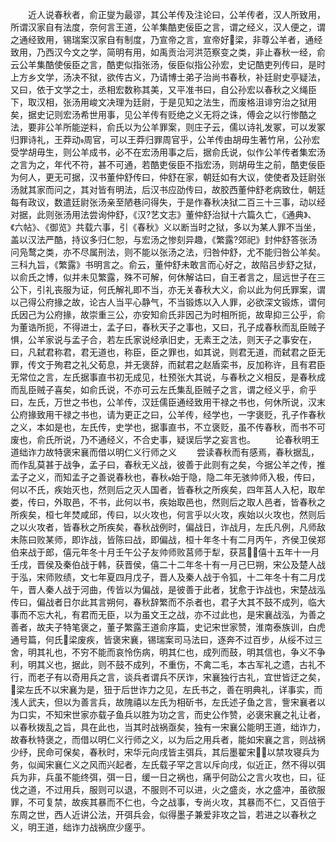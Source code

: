<!-- { "loadSidebar": true } -->
　　近人说春秋者，俞正燮为最谬，其公羊传及注论曰，公羊传者，汉人所致用，所谓汉家自有法度，奈何言王道，公羊集酷吏佞臣之言，谓之经义，汉人便之，谓之通经致用，锡瑞案汉家自有制度，乃宣帝之言，宣帝好梁，非尊公羊者，通经致用，乃西汉今文之学，简明有用，如禹贡治河洪范察变之类，非止春秋一经，俞云公羊集酷使佞臣之言，酷吏似指张汤，佞臣似指公孙宏，史记酷吏列传曰，是时上方乡文学，汤决不狱，欲传古义，乃请博士弟子治尚书春秋，补廷尉史亭疑法，又曰，依于文学之士，丞相宏数称其美，又平准书曰，自公孙宏以春秋之义绳臣下，取汉相，张汤用峻文决理为廷尉，于是见知之法生，而废格沮诽穷治之狱用矣，据史记则宏汤希世用事，见公羊传有贬绝之义无将之诛，傅会之以行惨酷之法，要非公羊所能逆料，俞氏以为公羊罪案，则庄子云，儒以诗礼发冢，可以发冢归罪诗礼，王莽动周官，可以王莽归罪周官乎，公羊传由胡毋生著竹帛，公孙宏受学胡毋生，则公羊成书，必不在宏汤用事之后，据俞氏说，似作公羊传者集宏汤之言为之，年代不符，甚不可通，若酷吏佞臣不指宏汤，则胡毋生之前，酷吏佞臣为何人，更无可据，汉书董仲舒传曰，仲舒在家，朝廷如有大议，使使者及廷尉张汤就其家而问之，其对皆有明法，后汉书应劭传曰，故胶西董仲舒老病致仕，朝廷每有政议，数遣廷尉张汤亲至陋巷问得失，于是作春秋决狱二百三十三事，动以经对据，此则张汤用法尝询仲舒，《汉?艺文志》董仲舒治狱十六篇久亡，《通典》、《六帖》、《御览》共载六事，引《春秋》义以断当时之狱，多以为某人罪不当坐，盖以汉法严酷，持议多归仁恕，与宏汤之惨刻异趣，《繁露?郊祀》封仲舒答张汤问凫鹜之类，亦不尽属刑法，则不能以张汤之法，归咎仲舒，尤不能归咎公羊矣。三科九旨，《繁露》书明言之。俞云，董仲舒未敢言而心好之，故陷吕步舒之狱，以俞氏之博，似并未见繁露，殊不可解，何休解诂曰，自王者言之，屈远世子在三公下，引礼丧服为证，何氏解礼即不当，亦无关春秋大义，俞以此为何氏罪案，谓以己得公府掾之故，论古人当平心静气，不当锻炼以入人罪，必欲深文锻炼，谓何氏因己为公府掾，故崇重三公，亦安知俞氏非因己为时相所扼，故卑抑三公乎，俞为董诰所扼，不得进士，孟子曰，春秋天子之事也，又曰，孔子成春秋而乱臣贼子惧，公羊家说与孟子合，若左氏家说经承旧史，无素王之法，则天子之事安在，曰，凡弑君称君，君无道也，称臣，臣之罪也，如其说，则君无道，而弑君之臣无罪，传文于殉君之礼父荀息，并无褒辞，而弑君之赵盾栾书，反加称许，且有君臣无常位之言，左氏据事直书初无成见，杜预张大其说，与春秋之义相反，是春秋成而乱臣贼子喜矣，如俞氏说，不亦可云左氏集乱臣贼子之言，谓之经义乎，俞乎曰，左氏，万世之书也，公羊传，汉廷儒臣通经致用干禄之书也，何休所说，汉末公府掾致用干禄之书也，请为更正之曰，公羊传，经学也，一字褒贬，孔子作春秋之义，本如是也，左氏传，史学也，据事直书，不立褒贬，虽不传春秋，而书不可废也，俞氏所说，乃不通经义，不合史事，疑误后学之妄言也。
　　论春秋明王道绌诈力故特褒宋襄而借以明仁义行师之义
　　尝读春秋而有感焉，春秋据乱，而作乱莫甚于战争，孟子曰，春秋无义战，彼善于此则有之矣，今据公羊之传，推孟子之义，而知孟子之善说春秋也，春秋始于隐，隐二年无骇帅师入极，传曰，何以不氏，疾始灭也，然则后之灭人国者，皆春秋之所疾矣，四年莒人入杞，取牟娄，传曰，外取邑，不书，此何以书，疾始取邑也，然则后之取人邑者，皆春秋之所疾矣，桓七年焚咸邱，传曰，以火攻也，何言乎以火攻，疾始以火攻也，然则后之以火攻者，皆春秋之所疾矣，春秋战例时，偏战日，诈战月，左氏凡例，凡师敌未陈曰败某师，即诈战，皆陈曰战，即偏战，桓十年冬十有二月丙午，齐侯卫侯郑伯来战于郎，僖元年冬十月壬午公子友帅师败莒师于犁，获莒，僖十五年十一月壬戌，晋侯及秦伯战于韩，获晋侯，僖二十二年冬十有一月己巳朔，宋公及楚人战于泓，宋师败绩，文七年夏四月戊子，晋人及秦人战于令狐，十二年冬十有二月戊午，晋人秦人战于河曲，传皆以为偏战，是彼善于此者，犹愈于诈战也，宋楚战泓传曰，偏战者日尔此其言朔何，春秋辞繁而不杀者也，君子大其不鼓不成列，临大事而不忘大礼，有君而无臣，以为虽文王之战，亦不过此也，是宋襄战泓，为善之善者，故夫子特笔褒之，董子繁露王道俞序篇，史记宋世家赞，淮南泰族训，白虎通号篇，何氏梁废疾，皆褒宋襄，锡瑞案司马法曰，逐奔不过百步，从绥不过三舍，明其礼也，不穷不能而哀怜伤病，明其仁也，成列而鼓，明其信也，争义不争利，明其义也，据此，则不鼓不成列，不重伤，不禽二毛，本古军礼之遗，古礼不行，而老子有以奇用兵之言，谈兵者谓兵不厌诈，宋襄独行古礼，宜世皆迂之矣，梁左氏不以宋襄为是，狃于后世诈力之见，左氏书之，善在明典礼，详事实，而浅人武夫，但以为善言兵，故隗禧以左氏为相斫书，左氏述子鱼之言，訾宋襄者以为口实，不知宋世家亦载子鱼兵以胜为功之言，而史公作赞，必褒宋襄之礼让者，以春秋拨乱之旨，具在此也，当其时战祸亟矣，独有一宋襄公能明王道，绌诈力，故春秋特褒之，而借以明仁义行师之义，以为后之用兵者，能如宋襄之言，则战祸少纾，民命可保矣，春秋时，宋华元向戌皆主弭兵，其后墨翟宋以禁攻寝兵为务，似闻宋襄仁义之风而兴起者，左氏载子罕之言以斥向戌，似近正，然不得以弭兵为非，兵虽不能终弭，弭一日，缓一日之祸也，痛乎何劭公之言火攻也，曰，征伐之道，不过用兵，服则可以退，不服则不可以进，火之盛炎，水之盛冲，虽欲服罪，不可复禁，故疾其暴而不仁也，今之战事，专尚火攻，其暴而不仁，又百倍于东周之世，西人近讲公法，开弭兵会，似得墨子兼爱非攻之旨，若进之以春秋之义，明王道，绌诈力战祸庶少瘥乎。
　　
